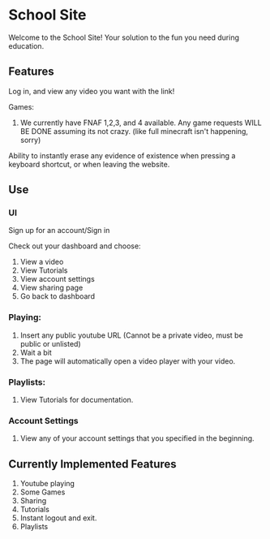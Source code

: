 # School Site
Welcome to the School Site!
Your solution to the fun you need during education.

## Features
Log in, and view any video you want with the link!


Games:
  1. We currently have FNAF 1,2,3, and 4 available. Any game requests WILL BE DONE assuming its not crazy. (like full minecraft isn't happening, sorry)

Ability to instantly erase any evidence of existence when pressing a keyboard shortcut, or when leaving the website.

## Use
### UI
Sign up for an account/Sign in

Check out your dashboard and choose:
  1. View a video
  2. View Tutorials
  3. View account settings
  4. View sharing page
  5. Go back to dashboard

### Playing:
1. Insert any public youtube URL (Cannot be a private video, must be public or unlisted)
2. Wait a bit
3. The page will automatically open a video player with your video.

### Playlists:
1. View Tutorials for documentation.

### Account Settings
1. View any of your account settings that you specified in the beginning.

## Currently Implemented Features
1. Youtube playing
2. Some Games
3. Sharing
4. Tutorials
5. Instant logout and exit.
6. Playlists

